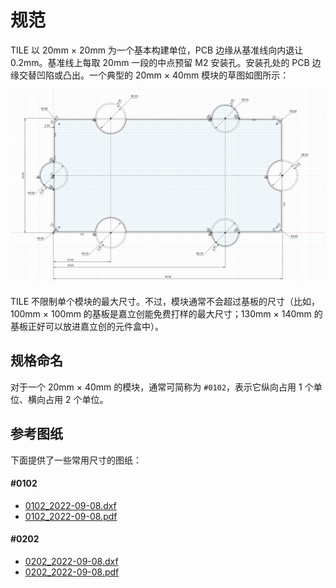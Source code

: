 # 规范

TILE 以 20mm × 20mm 为一个基本构建单位，PCB 边缘从基准线向内退让 0.2mm。基准线上每取 20mm 一段的中点预留 M2 安装孔。安装孔处的 PCB 边缘交替凹陷或凸出。一个典型的 20mm × 40mm 模块的草图如图所示：

![](./draft.png)

TILE 不限制单个模块的最大尺寸。不过，模块通常不会超过基板的尺寸（比如，100mm × 100mm 的基板是嘉立创能免费打样的最大尺寸；130mm × 140mm 的基板正好可以放进嘉立创的元件盒中）。

## 规格命名

对于一个 20mm × 40mm 的模块，通常可简称为 `#0102`，表示它纵向占用 1 个单位、横向占用 2 个单位。

## 参考图纸

下面提供了一些常用尺寸的图纸：

#### #0102

* [0102_2022-09-08.dxf](/drawings/0102_2022-09-08.dxf)
* [0102_2022-09-08.pdf](/drawings/0102_2022-09-08.pdf)

#### #0202

* [0202_2022-09-08.dxf](/drawings/0202_2022-09-08.dxf)
* [0202_2022-09-08.pdf](/drawings/0202_2022-09-08.pdf)
